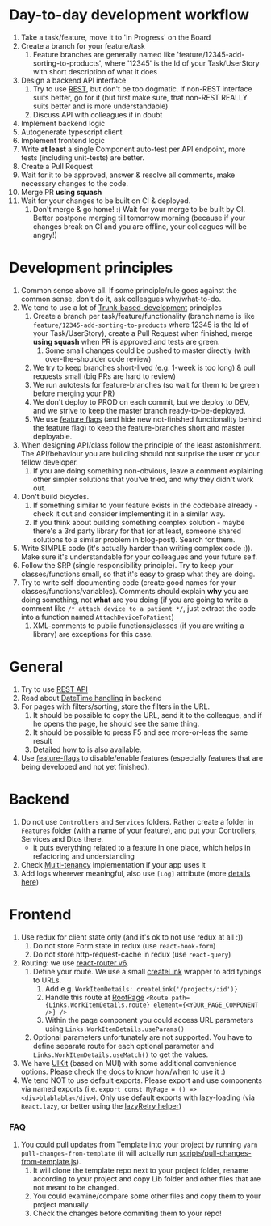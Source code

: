 # Day-to-day development workflow

1. Take a task/feature, move it to 'In Progress' on the Board
2. Create a branch for your feature/task
   1. Feature branches are generally named like 'feature/12345-add-sorting-to-products', where '12345' is the Id of your Task/UserStory with short description of what it does
3. Design a backend API interface
   1. Try to use [REST](./details/REST.md), but don't be too dogmatic. If non-REST interface suits better, go for it (but first make sure, that non-REST REALLY suits better and is more understandable)
   2. Discuss API with colleagues if in doubt
4. Implement backend logic
5. Autogenerate typescript client
6. Implement frontend logic
7. Write **at least** a single Component auto-test per API endpoint, more tests (including unit-tests) are better.
8. Create a Pull Request
9. Wait for it to be approved, answer & resolve all comments, make necessary changes to the code.
10. Merge PR **using squash**
11. Wait for your changes to be built on CI & deployed.
    1. Don't merge & go home! :) Wait for your merge to be built by CI. Better postpone merging till tomorrow morning (because if your changes break on CI and you are offline, your colleagues will be angry!)

# Development principles

1. Common sense above all. If some principle/rule goes against the common sense, don't do it, ask colleagues why/what-to-do.
2. We tend to use a lot of [Trunk-based-development](https://trunkbaseddevelopment.com) principles
   1. Create a branch per task/feature/functionality (branch name is like `feature/12345-add-sorting-to-products` where 12345 is the Id of your Task/UserStory), create a Pull Request when finished, merge **using squash** when PR is approved and tests are green.
      1. Some small changes could be pushed to master directly (with over-the-shoulder code review)
   2. We try to keep branches short-lived (e.g. 1-week is too long) & pull requests small (big PRs are hard to review)
   3. We run autotests for feature-branches (so wait for them to be green before merging your PR)
   4. We don't deploy to PROD on each commit, but we deploy to DEV, and we strive to keep the master branch ready-to-be-deployed.
   5. We use [feature flags](./details/Feature-Flags.md) (and hide new not-finished functionality behind the feature flag) to keep the feature-branches short and master deployable.
3. When designing API/class follow the principle of the least astonishment. The API/behaviour you are building should not surprise the user or your fellow developer.
   1. If you are doing something non-obvious, leave a comment explaining other simpler solutions that you've tried, and why they didn't work out.
4. Don't build bicycles.
   1. If something similar to your feature exists in the codebase already - check it out and consider implementing it in a similar way.
   2. If you think about building something complex solution - maybe there's a 3rd party library for that (or at least, someone shared solutions to a similar problem in blog-post). Search for them.
5. Write SIMPLE code (it's actually harder than writing complex code :)). Make sure it's understandable for your colleagues and your future self.
6. Follow the SRP (single responsibility principle). Try to keep your classes/functions small, so that it's easy to grasp what they are doing.
7. Try to write self-documenting code (create good names for your classes/functions/variables). Comments should explain **why** you are doing something, not **what** are you doing (if you are going to write a comment like `/* attach device to a patient */`, just extract the code into a function named `AttachDeviceToPatient`)
   1. XML-comments to public functions/classes (if you are writing a library) are exceptions for this case.

# General

1. Try to use [REST API](./details/REST.md)
2. Read about [DateTime handling](./details/DateTime-handling.md) in backend
3. For pages with filters/sorting, store the filters in the URL.
   1. It should be possible to copy the URL, send it to the colleague, and if he opens the page, he should see the same thing.
   2. It should be possible to press F5 and see more-or-less the same result
   3. [Detailed how to](./details/Filter-Sorting.md) is also available.
4. Use [feature-flags](./details/Feature-Flags.md) to disable/enable features (especially features that are being developed and not yet finished).

# Backend

1. Do not use `Controllers` and `Services` folders. Rather create a folder in `Features` folder (with a name of your feature), and put your Controllers, Services and Dtos there.
   - it puts everything related to a feature in one place, which helps in refactoring and understanding
1. Check [Multi-tenancy](details/MultiTenancy-EFIntegration.md) implementation if your app uses it
1. Add logs wherever meaningful, also use `[Log]` attribute (more [details here](./Logging.md))

# Frontend

1. Use redux for client state only (and it's ok to not use redux at all :))
   1. Do not store Form state in redux (use `react-hook-form`)
   2. Do not store http-request-cache in redux (use `react-query`)
2. Routing: we use [react-router v6](https://reactrouter.com/docs/en/v6/).
   1. Define your route. We use a small [createLink](/frontend/src/application/constants/links.ts) wrapper to add typings to URLs.
      1. Add e.g. `WorkItemDetails: createLink('/projects/:id')}`
      2. Handle this route at [RootPage](/frontend/src/pages/authorized/RootPage.tsx) `<Route path={Links.WorkItemDetails.route} element={<YOUR_PAGE_COMPONENT />} />`
      3. Within the page component you could access URL parameters using `Links.WorkItemDetails.useParams()`
   2. Optional parameters unfortunately are not supported. You have to define separate route for each optional parameter and `Links.WorkItemDetails.useMatch()` to get the values.
3. We have [UIKit](details/UIKit.md) (based on MUI) with some additional convenience options. Please check [the docs](details/UIKit.md) to know how/when to use it :)
4. We tend NOT to use default exports. Please export and use components via named exports (i.e. `export const MyPage = () => <div>blablabla</div>`). Only use default exports with lazy-loading (via `React.lazy`, or better using the [lazyRetry helper](../frontend/src/helpers/retry-helper.tsx))

### FAQ

1. You could pull updates from Template into your project by running `yarn pull-changes-from-template` (it will actually run [scripts/pull-changes-from-template.js](../scripts/pull-template-changes.js)).
   1. It will clone the template repo next to your project folder, rename according to your project and copy Lib folder and other files that are not meant to be changed.
   2. You could examine/compare some other files and copy them to your project manually
   3. Check the changes before commiting them to your repo!
